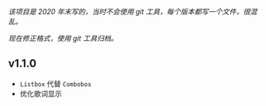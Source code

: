 *该项目是 2020 年末写的，当时不会使用 git 工具，每个版本都写一个文件，很混乱。*

*现在修正格式，使用 git 工具归档。*

## v1.1.0

- `Listbox` 代替 `Combobox`
- 优化歌词显示